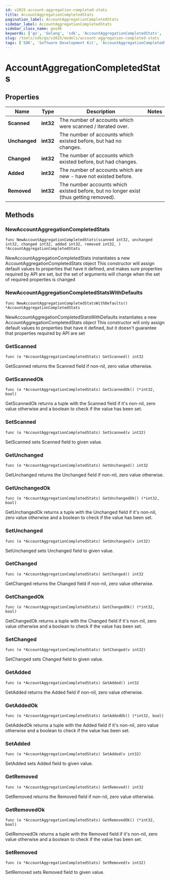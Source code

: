 ```yaml
---
id: v2025-account-aggregation-completed-stats
title: AccountAggregationCompletedStats
pagination_label: AccountAggregationCompletedStats
sidebar_label: AccountAggregationCompletedStats
sidebar_class_name: gosdk
keywords: ['go', 'Golang', 'sdk', 'AccountAggregationCompletedStats', 'V2025AccountAggregationCompletedStats'] 
slug: /tools/sdk/go/v2025/models/account-aggregation-completed-stats
tags: ['SDK', 'Software Development Kit', 'AccountAggregationCompletedStats', 'V2025AccountAggregationCompletedStats']
---
```


# AccountAggregationCompletedStats

## Properties

Name | Type | Description | Notes
------------ | ------------- | ------------- | -------------
**Scanned** | **int32** | The number of accounts which were scanned / iterated over. | 
**Unchanged** | **int32** | The number of accounts which existed before, but had no changes. | 
**Changed** | **int32** | The number of accounts which existed before, but had changes. | 
**Added** | **int32** | The number of accounts which are new - have not existed before. | 
**Removed** | **int32** | The number accounts which existed before, but no longer exist (thus getting removed). | 

## Methods

### NewAccountAggregationCompletedStats

`func NewAccountAggregationCompletedStats(scanned int32, unchanged int32, changed int32, added int32, removed int32, ) *AccountAggregationCompletedStats`

NewAccountAggregationCompletedStats instantiates a new AccountAggregationCompletedStats object
This constructor will assign default values to properties that have it defined,
and makes sure properties required by API are set, but the set of arguments
will change when the set of required properties is changed

### NewAccountAggregationCompletedStatsWithDefaults

`func NewAccountAggregationCompletedStatsWithDefaults() *AccountAggregationCompletedStats`

NewAccountAggregationCompletedStatsWithDefaults instantiates a new AccountAggregationCompletedStats object
This constructor will only assign default values to properties that have it defined,
but it doesn't guarantee that properties required by API are set

### GetScanned

`func (o *AccountAggregationCompletedStats) GetScanned() int32`

GetScanned returns the Scanned field if non-nil, zero value otherwise.

### GetScannedOk

`func (o *AccountAggregationCompletedStats) GetScannedOk() (*int32, bool)`

GetScannedOk returns a tuple with the Scanned field if it's non-nil, zero value otherwise
and a boolean to check if the value has been set.

### SetScanned

`func (o *AccountAggregationCompletedStats) SetScanned(v int32)`

SetScanned sets Scanned field to given value.


### GetUnchanged

`func (o *AccountAggregationCompletedStats) GetUnchanged() int32`

GetUnchanged returns the Unchanged field if non-nil, zero value otherwise.

### GetUnchangedOk

`func (o *AccountAggregationCompletedStats) GetUnchangedOk() (*int32, bool)`

GetUnchangedOk returns a tuple with the Unchanged field if it's non-nil, zero value otherwise
and a boolean to check if the value has been set.

### SetUnchanged

`func (o *AccountAggregationCompletedStats) SetUnchanged(v int32)`

SetUnchanged sets Unchanged field to given value.


### GetChanged

`func (o *AccountAggregationCompletedStats) GetChanged() int32`

GetChanged returns the Changed field if non-nil, zero value otherwise.

### GetChangedOk

`func (o *AccountAggregationCompletedStats) GetChangedOk() (*int32, bool)`

GetChangedOk returns a tuple with the Changed field if it's non-nil, zero value otherwise
and a boolean to check if the value has been set.

### SetChanged

`func (o *AccountAggregationCompletedStats) SetChanged(v int32)`

SetChanged sets Changed field to given value.


### GetAdded

`func (o *AccountAggregationCompletedStats) GetAdded() int32`

GetAdded returns the Added field if non-nil, zero value otherwise.

### GetAddedOk

`func (o *AccountAggregationCompletedStats) GetAddedOk() (*int32, bool)`

GetAddedOk returns a tuple with the Added field if it's non-nil, zero value otherwise
and a boolean to check if the value has been set.

### SetAdded

`func (o *AccountAggregationCompletedStats) SetAdded(v int32)`

SetAdded sets Added field to given value.


### GetRemoved

`func (o *AccountAggregationCompletedStats) GetRemoved() int32`

GetRemoved returns the Removed field if non-nil, zero value otherwise.

### GetRemovedOk

`func (o *AccountAggregationCompletedStats) GetRemovedOk() (*int32, bool)`

GetRemovedOk returns a tuple with the Removed field if it's non-nil, zero value otherwise
and a boolean to check if the value has been set.

### SetRemoved

`func (o *AccountAggregationCompletedStats) SetRemoved(v int32)`

SetRemoved sets Removed field to given value.



